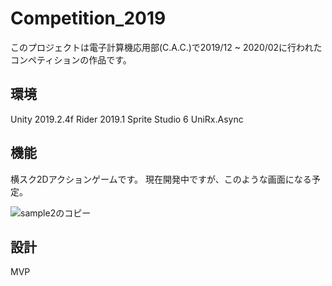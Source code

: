 # Competition_2019
このプロジェクトは電子計算機応用部(C.A.C.)で2019/12 ~ 2020/02に行われたコンペティションの作品です。

## 環境
Unity 2019.2.4f
Rider 2019.1
Sprite Studio 6
UniRx.Async

## 機能
横スク2Dアクションゲームです。
現在開発中ですが、このような画面になる予定。


![sample2のコピー](https://user-images.githubusercontent.com/41036704/72665617-88c92d80-3a4d-11ea-855a-f80f3584f97c.gif)

## 設計
MVP
